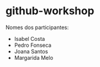 # github-workshop

Nomes dos participantes:

-   Isabel Costa
-   Pedro Fonseca
-   Joana Santos
-   Margarida Melo